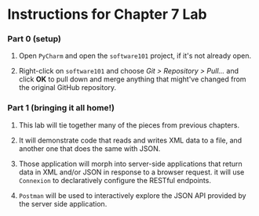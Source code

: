 # Instructions for Chapter 7 Lab

### Part 0 (setup)

1. Open `PyCharm` and open the `software101` project, if it's not
   already open.

2. Right-click on `software101` and choose _Git \> Repository \>
   Pull..._ and click **OK** to pull down and merge anything that
   might've changed from the original GitHub repository.

### Part 1 (bringing it all home!)

1. This lab will tie together many of the pieces from previous chapters.

2. It will demonstrate code that reads and writes XML data to a file,
   and another one that does the same with JSON.
   
3. Those application will morph into server-side applications that
   return data in XML and/or JSON in response to a browser request. it
   will use `Connexion` to declaratively configure the RESTful
   endpoints.
   
4. `Postman` will be used to interactively explore the JSON API provided
   by the server side application.
